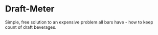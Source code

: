 Draft-Meter
===========

Simple, free solution to an expensive problem all bars have - how to keep count of draft beverages. 